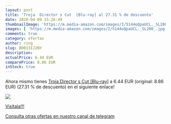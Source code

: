 ```yaml
---
layout: post
title: 'Troja  Director s Cut  [Blu-ray] al 27.31 % de descuento'
date: 2020-04-09 15:26:49
thumbnailImage: 'https://m.media-amazon.com/images/I/5144oQpaUCL._SL200_.jpg'
images: [ 'https://m.media-amazon.com/images/I/5144oQpaUCL._SL200_.jpg' ]
comments: true
category: ofertas
author: ring
slug: B0013IJ2NY
description:
actualPrice: 6.44 EUR
comparePrice: 8.86 EUR
inStock: true
---
```


Ahora mismo tienes [Troja  Director s Cut  [Blu-ray]](https://www.amazon.com/dp/B0013IJ2NY/?tag=redken08-20) a 6.44 EUR (original: 8.86 EUR) (27.31 %  de descuento) en el siguiente enlace!

[![](https://m.media-amazon.com/images/I/5144oQpaUCL._SL200_.jpg)](https://www.amazon.com/dp/B0013IJ2NY/?tag=redken08-20)

[Visítala!!!](https://www.amazon.com/dp/B0013IJ2NY/?tag=redken08-20)

[Consulta otras ofertas en nuestro canal de telegram](https://t.me/s/ofertas25)
